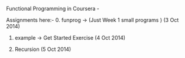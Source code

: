 Functional Programming in Coursera -

Assignments here:- 
0. funprog -> (Just Week 1 small programs ) (3 Oct 2014)

1. example -> Get Started Exercise (4 Oct 2014)

2. Recursion (5 Oct 2014)
